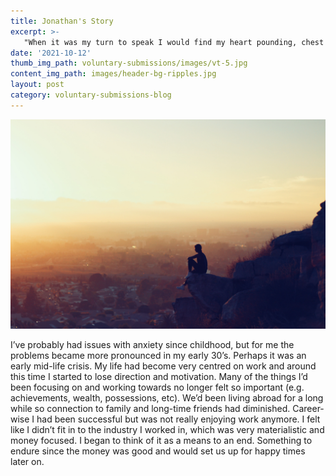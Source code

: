```yaml
---
title: Jonathan's Story
excerpt: >-
   "When it was my turn to speak I would find my heart pounding, chest tightening, gasping for air and struggling to get any words out."
date: '2021-10-12'
thumb_img_path: voluntary-submissions/images/vt-5.jpg
content_img_path: images/header-bg-ripples.jpg
layout: post
category: voluntary-submissions-blog
---
```

![Jonathan's Story](/voluntary-submissions/images/vt-5.jpg)

I’ve probably had issues with anxiety since childhood, but for me the problems became more pronounced in my early 30’s. Perhaps it was an early mid-life crisis.
My life had become very centred on work and around this time I started to lose direction and motivation. Many of the things I’d been focusing on and working towards
no longer felt so important (e.g. achievements, wealth, possessions, etc). We’d been living abroad for a long while so connection to family and long-time friends 
had diminished. Career-wise I had been successful but was not really enjoying work anymore. I felt like I didn’t fit in to the industry I worked in, which was very 
materialistic and money focused. I began to think of it as a means to an end. Something to endure since the money was good and would set us up for happy times later
on.
